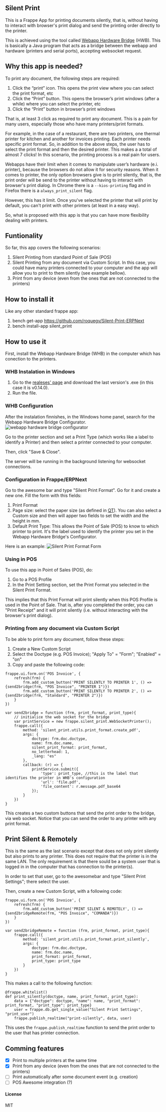 ## Silent Print

This is a Frappe App for printing documents silently, that is, without having to interact with browser's print dialog and send the printing order directly to the printer.

This is achieved using the tool called [Webapp Hardware Bridge](https://github.com/imTigger/webapp-hardware-bridge) (HWB). This is basically a Java program that acts as a bridge between the webapp and hardware (printers and serial ports), accepting websocket request. 

## Why this app is needed?

To print any document, the following steps are required:

1. Click the “print” icon. This opens the print view where you can select the print format, etc
2. Click the “Print” button. This opens the browser’s print windows (after a while) where you can select the printer, etc
3. Click the “Print” button in browser’s print windows

That is, at least 3 click as required to print any document. This is a pain for many users, especially those who have many printers/print formats.

For example, in the case of a restaurant, there are two printers, one thermal printer for kitchen and another for invoices printing. Each printer needs specific print format. So, in addition to the above steps, the user has to select the print format and then the desired printer. This makes a a total of almost 7 clicks! In this scenario, the printing process is a real pain for users.

Webapps have their limit when it comes to manipulate user’s hardware (e.i. printer), because the browsers do not allow it for security reasons. When it comes to printer, the only option browsers give is to print silently, that is, the print order will be send to the printer without having to interact with browser's print dialog. In Chrome there is a `--kios-printing` flag and in Firefox there is a `always_print_silent` flag.

However, this has it limit. Once you've selected the printer that will print by default, you can't print with other printers (at least in a easy way). 

So, what is proposed with this app is that you can have more flexibility dealing with printers.

## Funtionality

So far, this app covers the following scenarios:
1. Silent Printing from standard Point of Sale (POS)
2. Silent Printing from any document via Custom Script. In this case, you could have many printers connected to your computer and the app will allow you to print to them silently (see example bellow).
3. Print from any device (even from the ones that are not connected to the printers)

## How to install it
Like any other standard frappe app:
1. bench get-app https://github.com/roquegv/Silent-Print-ERPNext
2. bench install-app silent_print

## How to use it

First, install the Webapp Hardware Bridge (WHB) in the computer which has conection to the printers.

### WHB Instalation in Windows
1. Go to the [realeses' page](https://github.com/imTigger/webapp-hardware-bridge/releases) and download the last version's .exe (in this case it is v0.14.0). 
2. Run the file.

### WHB Configuration
After the instalation finnishes, in the Windows home panel, search for the Webapp Hardware Bridge Configurator.
![webapp hardware bridge configurator](webapp-hardware-bridge-configurator.png)

Go to the printer section and set a Print Type (which works like a label to identify a Printer) and then select a printer connected to your computer.

Then, click "Save & Close".

The server will be running in the background listening for websocket connections.

### Configuration in Frappe/ERPNext
Go to the awesome bar and type "Silent Print Format". Go for it and create a new one. Fill the form with this fields:
1. Print Format
2. Page size: select the paper size (as defined in [QT](https://doc.qt.io/archives/qt-4.8/qprinter.html#PaperSize-enum)). You can also select a Custom size and then will apper two fields to set the width and the height in mm.
3. Default Print Type: This allows the Point of Sale (POS) to know to which printer to print. It's the label used to identify the printer you set in the Webapp Hardware Bridge's Configurator.

Here is an example:
![Silent Print Format Form](silent_print_format_form.png)

### Using in POS
To use this app in Point of Sales (POS), do:
1. Go to a POS Profile
2. In the Print Setting section, set the Print Format you selected in the Silent Print Format.

This implies that this Print Format will print silently when this POS Profile is used in the Point of Sale.
That is, after you completed the order, you can "Print Receipt" and it will print silently (i.e. without interacting with the browser's print dialog).

### Printing from any document via Custom Script
To be able to print form any document, follow these steps:
1. Create a New Custom Script
2. Select the Doctype (e.g. POS Invoice); "Apply To" = "Form"; "Enabled" = "on"
3. Copy and paste the following code:

```
frappe.ui.form.on('POS Invoice', {
	refresh(frm) {
		frm.add_custom_button('PRINT SILENTLY TO PRINTER 1', () => {send2bridge(frm, "POS Invoice", "PRINTER 1")})
		frm.add_custom_button('PRINT SILENTLY TO PRINTER 2', () => {send2bridge(frm, "Standard", "PRINTER 2")})
	}
})

var send2bridge = function (frm, print_format, print_type){
	// initialice the web socket for the bridge
	var printService = new frappe.silent_print.WebSocketPrinter();
	frappe.call({
		method: 'silent_print.utils.print_format.create_pdf',
		args: {
			doctype: frm.doc.doctype,
			name: frm.doc.name,
			silent_print_format: print_format,
			no_letterhead: 1,
			_lang: "es"
		},
		callback: (r) => {
			printService.submit({
				'type': print_type, //this is the label that identifies the printer in WHB's configuration
				'url': 'file.pdf',
				'file_content': r.message.pdf_base64
			});
		}
	})
}
```

This creates a two custom buttons that send the print order to the bridge, via web socket. Notice that you can send the order to any printer with any print format.

## Print Silent & Remotely
This is the same as the last scenario except that does not only print silently but also prints to any printer. This does not require that the printer is in the same LAN. The only requirement is that there sould be a system user that is logged in in the computer that has connection to the printer(s).

In order to set that user, go to the awesomebar and type "Silent Print Settings"; there select the user.

Then, create a new Custom Script, with a following code:

```
frappe.ui.form.on('POS Invoice', {
	refresh(frm) {
		frm.add_custom_button('PRINT SILENT & REMOTELY', () => {send2bridgeRemote(frm, "POS Invoice", "COMANDA")})
	}
})

var send2bridgeRemote = function (frm, print_format, print_type){
	frappe.call({
		method: 'silent_print.utils.print_format.print_silently',
		args: {
			doctype: frm.doc.doctype,
			name: frm.doc.name,
			print_format: print_format,
			print_type: print_type
		}
	})
}
```

This makes a call to the following function:

```
@frappe.whitelist()
def print_silently(doctype, name, print_format, print_type):
	data = {"doctype": doctype, "name": name, "print_format": print_format, "print_type": print_type}
	user = frappe.db.get_single_value("Silent Print Settings", "print_user")
	frappe.publish_realtime("print-silently", data, user)
```
This uses the `frappe.publish_realtime` function to send the print order to the user that has printer connection.

## Comming features
- [x] Print to multiple printers at the same time
- [x] Print from any device (even from the ones that are not connected to the printers)
- [ ] Print automatically after some document event (e.g. creation)
- [ ] POS Awesome integration (?)

#### License

MIT